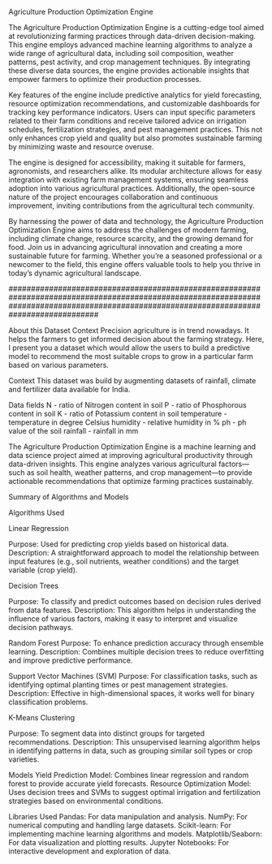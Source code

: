 Agriculture Production Optimization Engine

The Agriculture Production Optimization Engine is a cutting-edge tool aimed at revolutionizing farming practices through data-driven decision-making. This engine employs advanced machine learning algorithms to analyze a wide range of agricultural data, including soil composition, weather patterns, pest activity, and crop management techniques. By integrating these diverse data sources, the engine provides actionable insights that empower farmers to optimize their production processes.

Key features of the engine include predictive analytics for yield forecasting, resource optimization recommendations, and customizable dashboards for tracking key performance indicators. Users can input specific parameters related to their farm conditions and receive tailored advice on irrigation schedules, fertilization strategies, and pest management practices. This not only enhances crop yield and quality but also promotes sustainable farming by minimizing waste and resource overuse.

The engine is designed for accessibility, making it suitable for farmers, agronomists, and researchers alike. Its modular architecture allows for easy integration with existing farm management systems, ensuring seamless adoption into various agricultural practices. Additionally, the open-source nature of the project encourages collaboration and continuous improvement, inviting contributions from the agricultural tech community.

By harnessing the power of data and technology, the Agriculture Production Optimization Engine aims to address the challenges of modern farming, including climate change, resource scarcity, and the growing demand for food. Join us in advancing agricultural innovation and creating a more sustainable future for farming. Whether you’re a seasoned professional or a newcomer to the field, this engine offers valuable tools to help you thrive in today’s dynamic agricultural landscape.


############################################################################################################################################################################################

About this Dataset
Context
Precision agriculture is in trend nowadays. It helps the farmers to get informed decision about the farming strategy. Here, I present you a dataset which would allow the users to build a predictive model to recommend the most suitable crops to grow in a particular farm based on various parameters.

Context
This dataset was build by augmenting datasets of rainfall, climate and fertilizer data available for India.

Data fields
N - ratio of Nitrogen content in soil
P - ratio of Phosphorous content in soil
K - ratio of Potassium content in soil
temperature - temperature in degree Celsius
humidity - relative humidity in %
ph - ph value of the soil
rainfall - rainfall in mm


The Agriculture Production Optimization Engine is a machine learning and data science project aimed at improving agricultural productivity through data-driven insights. This engine analyzes various agricultural factors—such as soil health, weather patterns, and crop management—to provide actionable recommendations that optimize farming practices sustainably.

Summary of Algorithms and Models

Algorithms Used

Linear Regression

Purpose: Used for predicting crop yields based on historical data.
Description: A straightforward approach to model the relationship between input features (e.g., soil nutrients, weather conditions) and the target variable (crop yield).

Decision Trees

Purpose: To classify and predict outcomes based on decision rules derived from data features.
Description: This algorithm helps in understanding the influence of various factors, making it easy to interpret and visualize decision pathways.

Random Forest
Purpose: To enhance prediction accuracy through ensemble learning.
Description: Combines multiple decision trees to reduce overfitting and improve predictive performance.

Support Vector Machines (SVM)
Purpose: For classification tasks, such as identifying optimal planting times or pest management strategies.
Description: Effective in high-dimensional spaces, it works well for binary classification problems.

K-Means Clustering

Purpose: To segment data into distinct groups for targeted recommendations.
Description: This unsupervised learning algorithm helps in identifying patterns in data, such as grouping similar soil types or crop varieties.

Models
Yield Prediction Model: Combines linear regression and random forest to provide accurate yield forecasts.
Resource Optimization Model: Uses decision trees and SVMs to suggest optimal irrigation and fertilization strategies based on environmental conditions.

Libraries Used
Pandas: For data manipulation and analysis.
NumPy: For numerical computing and handling large datasets.
Scikit-learn: For implementing machine learning algorithms and models.
Matplotlib/Seaborn: For data visualization and plotting results.
Jupyter Notebooks: For interactive development and exploration of data.
